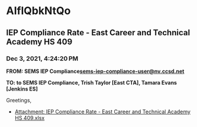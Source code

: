 # AIflQbkNtQo
## IEP Compliance Rate - East Career and Technical Academy HS 409
### Dec 3, 2021, 4:24:20 PM
**FROM: SEMS IEP Compliance<sems-iep-compliance-user@nv.ccsd.net>**

**TO: to SEMS IEP Compliance, Trish Taylor [East CTA], Tamara Evans [Jenkins ES]**


Greetings,  





* [Attachment: IEP Compliance Rate - East Career and Technical Academy HS 409.xlsx](AIflQbkNtQo-attachment-1.xlsx)
